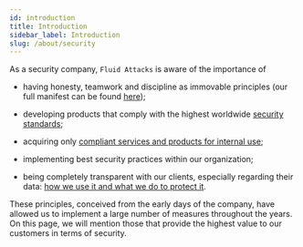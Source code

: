 ```yaml
---
id: introduction
title: Introduction
sidebar_label: Introduction
slug: /about/security
---
```


As a security company,
`Fluid Attacks` is aware of the importance of

- having honesty, teamwork
  and discipline as immovable principles
  (our full manifest can be found
  [here](https://fluidattacks.com/about-us/values/));

- developing products
  that comply with the highest worldwide
  [security standards](/criteria/requirements/);

- acquiring only
  [compliant services and products for internal use](/criteria/requirements/226);

- implementing best security practices
  within our organization;

- being completely transparent with our clients,
  especially regarding their data:
  [how we use it and what we do to protect it](/criteria/requirements/315).

These principles,
conceived from the early days of the company,
have allowed us to implement a large number of measures
throughout the years.
On this page,
we will mention those
that provide the highest value to our customers
in terms of security.

